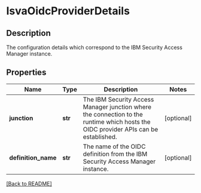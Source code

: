 # IsvaOidcProviderDetails

## Description

The configuration details which correspond to the IBM Security Access Manager instance.


## Properties

Name | Type | Description | Notes
------------ | ------------- | ------------- | -------------
**junction** | **str** | The IBM Security Access Manager junction where the connection to the runtime which hosts the OIDC provider APIs can be established.  | [optional] 
**definition\_name** | **str** | The name of the OIDC definition from the IBM Security Access Manager instance.  | [optional] 

[[Back to README]](../README.md)



